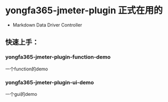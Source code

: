 # yongfa365-jmeter-plugin 正式在用的
- Markdown Data Driver Controller

## 快速上手：

### yongfa365-jmeter-plugin-function-demo

一个function的demo

### yongfa365-jmeter-plugin-ui-demo

一个gui的demo
